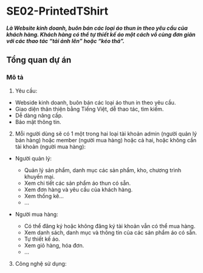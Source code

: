 # SE02-PrintedTShirt
***Là Website kinh doanh, buôn bán các loại áo thun in theo yêu cầu của khách hàng. Khách hàng có thể tự thiết kế áo một cách vô cùng đơn giản với các thao tác “tải ảnh lên” hoặc “kéo thả”.***

## Tổng quan dự án
### Mô tả
1. Yêu cầu:
  - Webside kinh doanh, buôn bán các loại áo thun in theo yêu cầu.
  - Giao diện thân thiện bằng Tiếng Việt, dễ thao tác, tìm kiếm.
  - Dễ dàng nâng cấp.
  - Bảo mật thông tin.
2. Mỗi người dùng sẽ có 1 một trong hai loại tài khoản admin (người quản lý bán hàng) hoặc member (người mua hàng) hoặc cả hai, hoặc không cần tài khoản (người mua hàng):
  - Người quản lý:
    * Quản lý sản phẩm, danh mục các sản phẩm, kho, chương trình khuyến mại.
    * Xem chi tiết các sản phẩm áo thun có sẵn.
    * Xem đơn hàng và yêu cầu của khách hàng.
    * Xem thống kê...
    * ...
    
    
  - Người mua hàng:
    * Có thể đăng ký hoặc không đăng ký tài khoản vẫn có thể mua hàng.
    * Xem danh sách, danh mục và thông tin của các sản phẩm áo có sẵn.
    * Tự thiết kế áo.
    * Xem giỏ hàng, hóa đơn.
    * ...
3. Công nghệ sử dụng:

